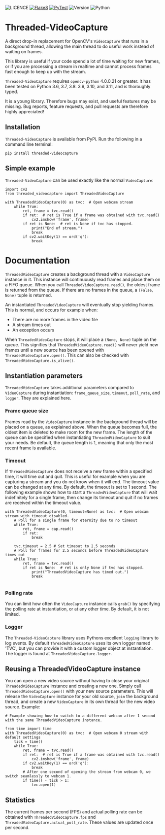 ![LICENCE](https://img.shields.io/github/license/nup002/Threaded-VideoCapture)
[![Flake8](https://github.com/nup002/Threaded-VideoCapture/actions/workflows/flake8.yml/badge.svg)](https://github.com/nup002/Threaded-VideoCapture/actions/workflows/flake8.yml)
[![PyTest](https://github.com/nup002/Threaded-VideoCapture/actions/workflows/PyTest.yml/badge.svg)](https://github.com/nup002/Threaded-VideoCapture/actions/workflows/PyTest.yml)
![Version](https://img.shields.io/pypi/v/Threaded-VideoCapture)
![Python](https://img.shields.io/pypi/pyversions/Threaded-VideoCapture)

# Threaded-VideoCapture
A direct drop-in replacement for OpenCV's `VideoCapture` that runs in a background thread, allowing the main thread to 
do useful work instead of waiting on frames. 

This library is useful if your code spend a lot of time waiting for new frames, or if you are processing a stream in 
realtime and cannot process frames fast enough to keep up with the stream.

`Threaded-VideoCapture` requires `opencv-python` 4.0.0.21 or greater. It has been tested on Python 3.6, 3.7, 3.8. 3.9, 
3.10, and 3.11, and is thoroughly typed.

It is a young library. Therefore bugs may exist, and useful features may be missing. Bug reports, 
feature requests, and pull requests are therefore highly appreciated!


## Installation
`Threaded-VideoCapture` is available from PyPi. Run the following in a command line terminal:

`pip install threaded-videocapture`

## Simple example
`Threaded-VideoCapture` can be used exactly like the normal `VideoCapture`:
```
import cv2
from threaded_videocapture import ThreadedVideoCapture

with ThreadedVideoCapture(0) as tvc:  # Open webcam stream
    while True:
        ret, frame = tvc.read()
        if ret:  # ret is True if a frame was obtained with tvc.read()
            cv2.imshow('frame', frame) 
        if ret is None:  # ret is None if tvc has stopped.
            print("End of stream.")
            break
        if cv2.waitKey(1) == ord('q'):
            break
```

# Documentation
`ThreadedVideoCapture` creates a background thread with a `VideoCapture` instance in it. This instance will 
continuously read frames and place them on a FIFO queue. When you call `ThreadedVideoCapture.read()`, the oldest
frame is returned from the queue. If there are no frames in the queue, a `(False, None)` tuple is returned.

An instantiated `ThreadedVideoCapture` will eventually stop yielding frames. This is normal, and occurs for example 
when:
  * There are no more frames in the video file
  * A stream times out
  * An exception occurs

When `ThreadedVideoCapture` stops, it will place a `(None, None)` tuple on the queue. This signifies that
`ThreadedVideoCapture.read()` will never yield new frames until a new source has been opened with
`ThreadedVideoCapture.open()`. This can also be checked with `ThreadedVideoCapture.is_alive()`.

## Instantiation parameters
`ThreadedVideoCapture` takes additional parameters compared to `VideoCapture` during instantiation: `frame_queue_size`, 
`timeout`, `poll_rate`, and `logger`. 
They are explained here.

### Frame queue size
Frames read by the `VideoCapture` instance in the background thread will be placed on a queue, as explained above. When 
the queue becomes full, the oldest item is deleted to make room for the new frame. The length of the queue can be 
specified when instantiating `ThreadedVideoCapture` to suit your needs. Be default, the queue length is 1, meaning that 
only the most recent frame is available.

### Timeout
If `ThreadedVideoCapture` does not receive a new frame within a specified time, it will time out and quit. This is 
useful for example when you are capturing a stream and you do not know when it will end. The timeout value can be 
changed at any time. By default, the timeout is set to 1 second. The following example shows how to 
start a `ThreadedVideoCapture` that will wait indefinitely for a single frame, then change its timeout and quit if 
no frames are received within the timeout value.
```
with ThreadedVideoCapture(0, timeout=None) as tvc:  # Open webcam stream with timeout disabled.
    # Poll for a single frame for eternity due to no timeout
    while True:
        ret, frame = cap.read() 
        if ret:
            break
    
    tvc.timeout = 2.5 # Set timeout to 2.5 seconds
    # Poll for frames for 2.5 seconds before ThreadedVideoCapture times out
    while True:
        ret, frame = tvc.read() 
        if ret is None:  # ret is only None if tvc has stopped.
            print("ThreadedVideoCapture has timed out.")
            break
    
```

### Polling rate
You can limit how often the `VideoCapture` instance calls `grab()` by specifying the polling rate at instantiation, or 
at any other time. By default, it is not limited. 

### Logger
The `Threaded-VideoCapture` library uses Pythons excellent `logging` library to log events. By default 
`ThreadedVideoCapture` uses its own logger named 'TVC', but you can provide it with a custom logger object at 
instantiation. The logger is found at `ThreadedVideoCapture.logger`.

## Reusing a ThreadedVideoCapture instance
You can open a new video source without having to close your original `ThreadedVideoCapture` instance and creating a 
new one. Simply call `ThreadedVideoCapture.open()` with your new source parameters. This will release the `VideoCapture`
 instance for your old source, `join` the background thread, and create a new `VideoCapture` in its own thread for the 
new video source. Example:

```
# Example showing how to switch to a different webcam after 1 second with the same ThreadedVideoCapture instance.

from time import time
with ThreadedVideoCapture(0) as tvc:  # Open webcam 0 stream with default settings
    tick = time()
    while True:
        ret, frame = tvc.read()
        if ret:  # ret is True if a frame was obtained with tvc.read()
            cv2.imshow('frame', frame) 
        if cv2.waitKey(1) == ord('q'):
            break
        # After one second of opening the stream from webcam 0, we switch seamlessly to webcam 1.
        if time() - tick > 1:
            tvc.open(1)
```

## Statistics
The current frames per second (FPS) and actual polling rate can be obtained with `ThreadedVideoCapture.fps` and 
`ThreadedVideoCapture.actual_poll_rate`. These values are updated once per second.

